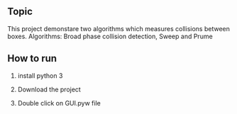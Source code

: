 ## Topic

This project demonstare two algorithms which measures collisions between boxes.
Algorithms: Broad phase collision detection, Sweep and Prume


## How to run

1. install python 3

2. Download the project

3. Double click on GUI.pyw file